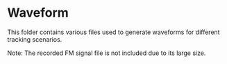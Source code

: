 # Waveform

This folder contains various files used to generate waveforms for different tracking scenarios.

Note: The recorded FM signal file is not included due to its large size.
